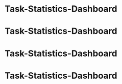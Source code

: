 # Task-Statistics-Dashboard
# Task-Statistics-Dashboard
# Task-Statistics-Dashboard
# Task-Statistics-Dashboard
